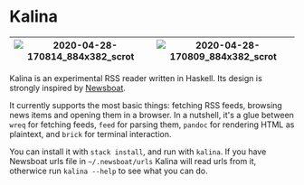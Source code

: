 # Kalina

| ![2020-04-28-170814_884x382_scrot](https://user-images.githubusercontent.com/7102119/80504194-213b4c00-8973-11ea-94ff-266d1dab7274.png) | ![2020-04-28-170809_884x382_scrot](https://user-images.githubusercontent.com/7102119/80504212-239da600-8973-11ea-82cc-12e0e0376d08.png) |
|:---:|:---:|

Kalina is an experimental RSS reader written in Haskell. Its design is strongly
inspired by [Newsboat](https://github.com/newsboat/newsboat/).

It currently supports the most basic things: fetching RSS feeds, browsing news
items and opening them in a browser. In a nutshell, it's a glue between `wreq`
for fetching feeds, `feed` for parsing them, `pandoc` for rendering HTML as
plaintext, and `brick` for terminal interaction.

You can install it with `stack install`, and run with `kalina`. If you have
Newsboat urls file in `~/.newsboat/urls` Kalina will read urls from it,
otherwice run `kalina --help` to see what you can do.
